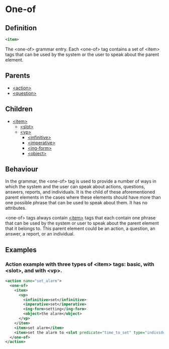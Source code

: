 # One-of
## Definition
```xml
<item>
```

The <one-of\> grammar entry. Each <one-of\> tag contains a set of <item\> tags that can be used by the system or the user to speak about the parent element.

## Parents

- [<action\>](/dialog-domain-description-definition/grammar/elements/action)    
- [<question\>](/dialog-domain-description-definition/grammar/elements/question)

## Children

- [<item\>](/dialog-domain-description-definition/grammar/children/item)
    - [<slot\>](/dialog-domain-description-definition/grammar/children/slot)
    - [<vp\>](/dialog-domain-description-definition/grammar/children/vp)
        - [<infinitive\>](/dialog-domain-description-definition/grammar/children/vp)
        - [<imperative\>](/dialog-domain-description-definition/grammar/children/vp)
        - [<ing-form\>](/dialog-domain-description-definition/grammar/children/vp)
        - [<object\>](/dialog-domain-description-definition/grammar/children/vp)

## Behaviour

In the grammar, the <one-of\> tag is used to provide a number of ways in which the system and the user can speak about actions, questions, answers, reports, and individuals. It is the child of these aforementioned parent elements in the cases where these elements should have more than one possible phrase that can be used to speak about them. It has no attributes.

<one-of\> tags always contain [<item\>](/dialog-domain-description-definition/grammar/children/item) tags that each contain one phrase that can be used by the system or user to speak about the parent element that it belongs to. This parent element could be an action, a question, an answer, a report, or an individual.

## Examples

### Action example with three types of <item\> tags: basic, with <slot\>, and with <vp\>.

```xml
<action name="set_alarm">
  <one-of>
    <item>
      <vp>
        <infinitive>set</infinitive>
        <imperative>set</imperative>
        <ing-form>setting</ing-form>
        <object>the alarm</object>
      </vp>
    </item>
    <item>set alarm</item>
    <item>set the alarm to <slot predicate="time_to_set" type="individual"/></item>
  </one-of>
</action>
```
